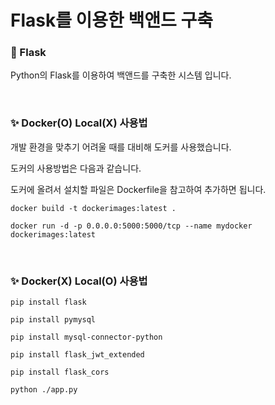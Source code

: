 # Flask를 이용한 백앤드 구축

### 🌹 Flask

Python의 Flask를 이용하여 백앤드를 구축한 시스템 입니다.

<br>

### ✨ Docker(O) Local(X) 사용법

개발 환경을 맞추기 어려울 때를 대비해 도커를 사용했습니다.

도커의 사용방법은 다음과 같습니다.

도커에 올려서 설치할 파일은 Dockerfile을 참고하여 추가하면 됩니다. 

```shelll
docker build -t dockerimages:latest .

docker run -d -p 0.0.0.0:5000:5000/tcp --name mydocker dockerimages:latest
```

<br>

### ✨ Docker(X) Local(O) 사용법

```shell
pip install flask

pip install pymysql

pip install mysql-connector-python

pip install flask_jwt_extended

pip install flask_cors

python ./app.py
```


